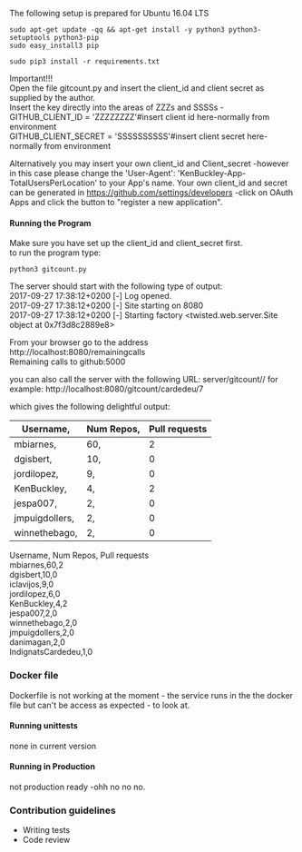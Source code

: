 The following setup is prepared for Ubuntu 16.04 LTS

```
sudo apt-get update -qq && apt-get install -y python3 python3-setuptools python3-pip
sudo easy_install3 pip
```

```
sudo pip3 install -r requirements.txt
```

Important!!!  
Open the file  gitcount.py and insert the client_id and client secret as supplied by the author.  
Insert the key directly into the areas of ZZZs and SSSSs -  
GITHUB_CLIENT_ID = 'ZZZZZZZZ'#insert client id here-normally from environment  
GITHUB_CLIENT_SECRET = 'SSSSSSSSSS'#insert client secret here-normally from environment    

Alternatively you may insert your own client_id and Client_secret -however in this case please change the
'User-Agent': 'KenBuckley-App-TotalUsersPerLocation' to your App's name. Your own client_id and
secret can be generated in https://github.com/settings/developers -click on OAuth Apps and click the button 
to "register a new application".  


#### Running the Program ####
Make sure  you have set up the client_id and client_secret first.  
to  run the program type:

```
python3 gitcount.py
 ```
The server should start with the following type of output:  
2017-09-27 17:38:12+0200 [-] Log opened.  
2017-09-27 17:38:12+0200 [-] Site starting on 8080  
2017-09-27 17:38:12+0200 [-] Starting factory <twisted.web.server.Site object at 0x7f3d8c2889e8>  


From your browser go to the address  
http://localhost:8080/remainingcalls  
Remaining calls to github:5000  

you can also call the server with the following URL:
server/gitcount/<location name>/<number> for example:
http://localhost:8080/gitcount/cardedeu/7  

which gives the following delightful output:
  
|Username,      | Num Repos,| Pull requests |
| ------------- |:----------|:--------------|
|mbiarnes,      | 60,       | 2             |
|dgisbert,      | 10,       | 0             |
|jordilopez,    | 9,        | 0             |
|KenBuckley,    | 4,        | 2             |
|jespa007,      | 2,        | 0             |
|jmpuigdollers, | 2,        | 0             |
|winnethebago,  | 2,        | 0             |


Username, Num Repos, Pull requests  
mbiarnes,60,2  
dgisbert,10,0  
iclavijos,9,0  
jordilopez,6,0  
KenBuckley,4,2  
jespa007,2,0  
winnethebago,2,0  
jmpuigdollers,2,0  
danimagan,2,0  
IndignatsCardedeu,1,0  



### Docker file ###
Dockerfile is not working at the moment - the service runs in the 
the docker file but can't be access as expected - to look at.

#### Running unittests ####
none in current version
#### Running in Production ####
not production ready -ohh no no no.
### Contribution guidelines ###

* Writing tests
* Code review

